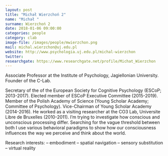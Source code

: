 ```yaml
---
layout: post
title: "Michał Wierzchoń 2"
name: "Michał "
surname: Wierzchoń 2
date: 2018-01-06 09:00:00
categories: people
category: clab
image-file: /images/people/mwierzchon.png
mail: michal.wierzchon@uj.edu.pl
website: http://www.psychologia.uj.edu.pl/michal-wierzchon
twitter:
researchgate: https://www.researchgate.net/profile/Michat_Wierzchon
---
```


Associate Professor at the Institute of Psychology, Jagiellonian University. Founder of the C-Lab.

Secretary of the of the European Society for Cognitive Psychology (ESCoP; 2013-2017). Elected member of ESCoP Executive Committee (2015-2019). Member of the Polish Academy of Science (Young Scholar Academy; Committee of Psychology). Vice-Chairman of Young Scholar Academy (2014-2016). He worked as a visiting researcher at the CO3 Lab, Universite Libre de Bruxelles (2010-2011).
I’m trying to investigate how conscious and unconscious processing differ. Searching for the vague threshold between both I use various behavioral paradigms to show how our consciousness influences the way we perceive and think about the world.

Research interests:
– embodiment
– spatial navigation
– sensory substitution
– virtual reality

